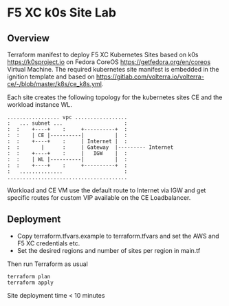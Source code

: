 # F5 XC k0s Site Lab

## Overview

Terraform manifest to deploy F5 XC Kubernetes Sites based on k0s <https://k0sproject.io> on Fedora CoreOS <https://getfedora.org/en/coreos> Virtual Machine.
The required kubernetes site manifest is embedded in the ignition template and based on <https://gitlab.com/volterra.io/volterra-ce/-/blob/master/k8s/ce_k8s.yml>.

Each site creates the following topology for the kubernetes sites CE and the workload instance WL.

```
................. vpc .................
:   ... subnet ...                    :
:  :    +----+    :     +----------+  :
:  :    | CE |----------|          |  :    
:  :    +----+    :     | Internet |  :     
:  :       |      :     | Gateway  |--------- Internet
:  :    +----+    :     |   IGW    |  :   
:  :    | WL |----------|          |  :      
:  :    +----+    :     +----------+  :
:   ..............                    :
.......................................
```

Workload and CE VM use the default route to Internet via IGW and get specific routes for custom VIP available
on the CE Loadbalancer.

## Deployment

- Copy terraform.tfvars.example to terraform.tfvars and set the AWS and F5 XC credentials etc.
- Set the desired regions and number of sites per region in main.tf

Then run Terraform as usual

```
terraform plan
terraform apply
```

Site deployment time < 10 minutes
